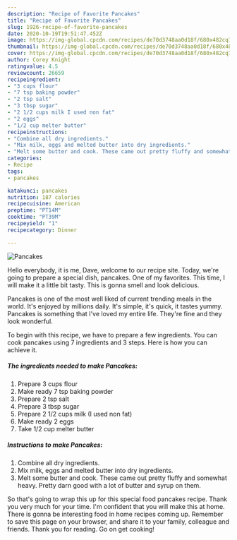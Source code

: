 ```yaml
---
description: "Recipe of Favorite Pancakes"
title: "Recipe of Favorite Pancakes"
slug: 1926-recipe-of-favorite-pancakes
date: 2020-10-19T19:51:47.452Z
image: https://img-global.cpcdn.com/recipes/de70d3748aa0d18f/680x482cq70/pancakes-recipe-main-photo.jpg
thumbnail: https://img-global.cpcdn.com/recipes/de70d3748aa0d18f/680x482cq70/pancakes-recipe-main-photo.jpg
cover: https://img-global.cpcdn.com/recipes/de70d3748aa0d18f/680x482cq70/pancakes-recipe-main-photo.jpg
author: Corey Knight
ratingvalue: 4.5
reviewcount: 26659
recipeingredient:
- "3 cups flour"
- "7 tsp baking powder"
- "2 tsp salt"
- "3 tbsp sugar"
- "2 1/2 cups milk I used non fat"
- "2 eggs"
- "1/2 cup melter butter"
recipeinstructions:
- "Combine all dry ingredients."
- "Mix milk, eggs and melted butter into dry ingredients."
- "Melt some butter and cook. These came out pretty fluffy and somewhat heavy. Pretty darn good with a lot of butter and syrup on them."
categories:
- Recipe
tags:
- pancakes

katakunci: pancakes 
nutrition: 187 calories
recipecuisine: American
preptime: "PT14M"
cooktime: "PT39M"
recipeyield: "1"
recipecategory: Dinner

---
```



![Pancakes](https://img-global.cpcdn.com/recipes/de70d3748aa0d18f/680x482cq70/pancakes-recipe-main-photo.jpg)

Hello everybody, it is me, Dave, welcome to our recipe site. Today, we're going to prepare a special dish, pancakes. One of my favorites. This time, I will make it a little bit tasty. This is gonna smell and look delicious.

Pancakes is one of the most well liked of current trending meals in the world. It's enjoyed by millions daily. It's simple, it's quick, it tastes yummy. Pancakes is something that I've loved my entire life. They're fine and they look wonderful.




To begin with this recipe, we have to prepare a few ingredients. You can cook pancakes using 7 ingredients and 3 steps. Here is how you can achieve it.

<!--inarticleads1-->

##### The ingredients needed to make Pancakes:

1. Prepare 3 cups flour
1. Make ready 7 tsp baking powder
1. Prepare 2 tsp salt
1. Prepare 3 tbsp sugar
1. Prepare 2 1/2 cups milk (I used non fat)
1. Make ready 2 eggs
1. Take 1/2 cup melter butter




<!--inarticleads2-->

##### Instructions to make Pancakes:

1. Combine all dry ingredients.
1. Mix milk, eggs and melted butter into dry ingredients.
1. Melt some butter and cook. These came out pretty fluffy and somewhat heavy. Pretty darn good with a lot of butter and syrup on them.




So that's going to wrap this up for this special food pancakes recipe. Thank you very much for your time. I'm confident that you will make this at home. There is gonna be interesting food in home recipes coming up. Remember to save this page on your browser, and share it to your family, colleague and friends. Thank you for reading. Go on get cooking!
